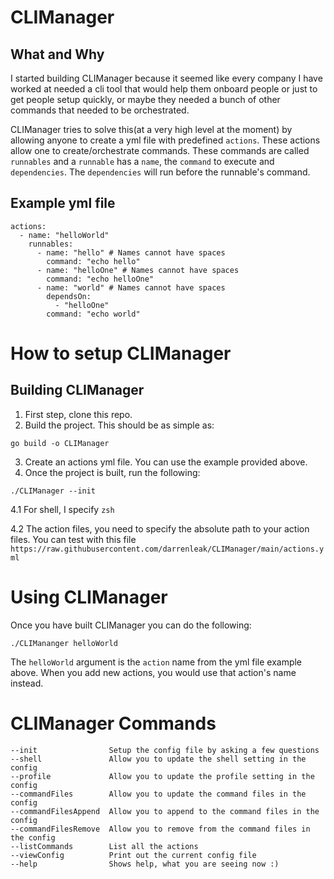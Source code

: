 # CLIManager

## What and Why
I started building CLIManager because it seemed like every company I have worked at needed a cli tool that would help them onboard people or just to get people setup quickly, or maybe they needed a bunch of other commands that needed to be orchestrated.

CLIManager tries to solve this(at a very high level at the moment) by allowing anyone to create a yml file with predefined `actions`. These actions allow one to create/orchestrate commands. These commands are called `runnables` and a `runnable` has a `name`, the `command` to execute and `dependencies`. The `dependencies` will run before the runnable's command. 

## Example yml file

```
actions:
  - name: "helloWorld"
    runnables:
      - name: "hello" # Names cannot have spaces
        command: "echo hello"
      - name: "helloOne" # Names cannot have spaces
        command: "echo helloOne"
      - name: "world" # Names cannot have spaces
        dependsOn:
          - "helloOne"
        command: "echo world"
```

# How to setup CLIManager
## Building CLIManager
1. First step, clone this repo. 
2. Build the project. This should be as simple as:
```
go build -o CLIManager
```
3. Create an actions yml file. You can use the example provided above.
4. Once the project is built, run the following:
```
./CLIManager --init
```
4.1 For shell, I specify `zsh`

4.2 The action files, you need to specify the absolute path to your action files. You can test with this file `https://raw.githubusercontent.com/darrenleak/CLIManager/main/actions.yml`

# Using CLIManager
Once you have built CLIManager you can do the following:
```
./CLIMananger helloWorld
```

The `helloWorld` argument is the `action` name from the yml file example above. When you add new actions, you would use that action's name instead.

# CLIManager Commands
```
--init                Setup the config file by asking a few questions
--shell               Allow you to update the shell setting in the config
--profile             Allow you to update the profile setting in the config
--commandFiles        Allow you to update the command files in the config
--commandFilesAppend  Allow you to append to the command files in the config
--commandFilesRemove  Allow you to remove from the command files in the config
--listCommands        List all the actions
--viewConfig          Print out the current config file
--help                Shows help, what you are seeing now :)
```